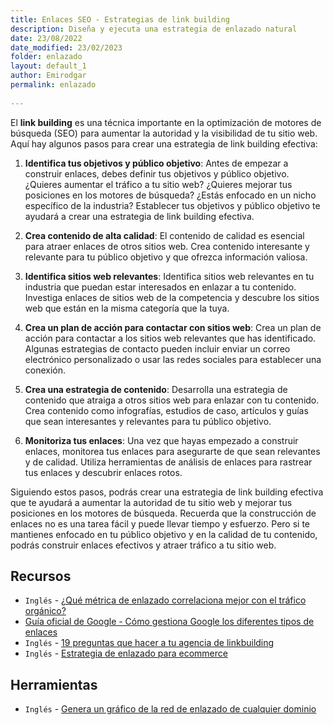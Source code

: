 ```yaml
---
title: Enlaces SEO - Estrategias de link building
description: Diseña y ejecuta una estrategia de enlazado natural
date: 23/08/2022
date_modified: 23/02/2023
folder: enlazado
layout: default_1
author: Emirodgar
permalink: enlazado
  
---
```


El **link building** es una técnica importante en la optimización de motores de búsqueda (SEO) para aumentar la autoridad y la visibilidad de tu sitio web. Aquí hay algunos pasos para crear una estrategia de link building efectiva:

1. **Identifica tus objetivos y público objetivo**: Antes de empezar a construir enlaces, debes definir tus objetivos y público objetivo. ¿Quieres aumentar el tráfico a tu sitio web? ¿Quieres mejorar tus posiciones en los motores de búsqueda? ¿Estás enfocado en un nicho específico de la industria? Establecer tus objetivos y público objetivo te ayudará a crear una estrategia de link building efectiva.

2. **Crea contenido de alta calidad**: El contenido de calidad es esencial para atraer enlaces de otros sitios web. Crea contenido interesante y relevante para tu público objetivo y que ofrezca información valiosa.

3. **Identifica sitios web relevantes**: Identifica sitios web relevantes en tu industria que puedan estar interesados en enlazar a tu contenido. Investiga enlaces de sitios web de la competencia y descubre los sitios web que están en la misma categoría que la tuya.

4. **Crea un plan de acción para contactar con sitios web**: Crea un plan de acción para contactar a los sitios web relevantes que has identificado. Algunas estrategias de contacto pueden incluir enviar un correo electrónico personalizado o usar las redes sociales para establecer una conexión.

5. **Crea una estrategia de contenido**: Desarrolla una estrategia de contenido que atraiga a otros sitios web para enlazar con tu contenido. Crea contenido como infografías, estudios de caso, artículos y guías que sean interesantes y relevantes para tu público objetivo.

6. **Monitoriza tus enlaces**: Una vez que hayas empezado a construir enlaces, monitorea tus enlaces para asegurarte de que sean relevantes y de calidad. Utiliza herramientas de análisis de enlaces para rastrear tus enlaces y descubrir enlaces rotos.

Siguiendo estos pasos, podrás crear una estrategia de link building efectiva que te ayudará a aumentar la autoridad de tu sitio web y mejorar tus posiciones en los motores de búsqueda. Recuerda que la construcción de enlaces no es una tarea fácil y puede llevar tiempo y esfuerzo. Pero si te mantienes enfocado en tu público objetivo y en la calidad de tu contenido, podrás construir enlaces efectivos y atraer tráfico a tu sitio web.

<section id="cs_recursos"></section>


## Recursos

- `Inglés` - [¿Qué métrica de enlazado correlaciona mejor con el tráfico orgánico?](https://moz.com/blog/link-metric-serp-correlation-study)
- [Guía oficial de Google - Cómo gestiona Google los diferentes tipos de enlaces](https://developers.google.com/search/docs/crawling-indexing/links-crawlable?hl=es)
- `Inglés` - [19 preguntas que hacer a tu agencia de linkbuilding](https://digitalolympus.net/things-to-ask-your-link-building-agency/)
- `Inglés` - [Estrategia de enlazado para ecommerce](https://searchengineland.com/6-link-building-techniques-for-ecommerce-395224)


<section id="cs_herramientas"></section>

## Herramientas

- `Inglés` - [Genera un gráfico de la red de enlazado de cualquier dominio](https://www.semrush.com/blog/backlink-network-graph/)


<section id="cs_pr"></section>



